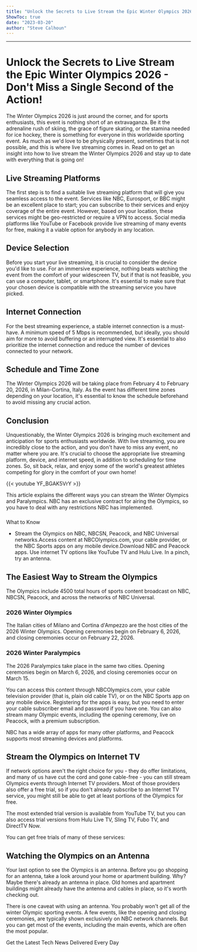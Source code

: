 ```yaml
---
title: "Unlock the Secrets to Live Stream the Epic Winter Olympics 2026 - Don't Miss a Single Second of the Action!"
ShowToc: true 
date: "2023-03-20"
author: "Steve Calhoun"
---
```

*****
# Unlock the Secrets to Live Stream the Epic Winter Olympics 2026 - Don't Miss a Single Second of the Action!

The Winter Olympics 2026 is just around the corner, and for sports enthusiasts, this event is nothing short of an extravaganza. Be it the adrenaline rush of skiing, the grace of figure skating, or the stamina needed for ice hockey, there is something for everyone in this worldwide sporting event. As much as we'd love to be physically present, sometimes that is not possible, and this is where live streaming comes in. Read on to get an insight into how to live stream the Winter Olympics 2026 and stay up to date with everything that is going on!

## Live Streaming Platforms

The first step is to find a suitable live streaming platform that will give you seamless access to the event. Services like NBC, Eurosport, or BBC might be an excellent place to start; you can subscribe to their services and enjoy coverage of the entire event. However, based on your location, these services might be geo-restricted or require a VPN to access. Social media platforms like YouTube or Facebook provide live streaming of many events for free, making it a viable option for anybody in any location.

## Device Selection

Before you start your live streaming, it is crucial to consider the device you'd like to use. For an immersive experience, nothing beats watching the event from the comfort of your widescreen TV, but if that is not feasible, you can use a computer, tablet, or smartphone. It's essential to make sure that your chosen device is compatible with the streaming service you have picked.

## Internet Connection

For the best streaming experience, a stable internet connection is a must-have. A minimum speed of 5 Mbps is recommended, but ideally, you should aim for more to avoid buffering or an interrupted view. It's essential to also prioritize the internet connection and reduce the number of devices connected to your network.

## Schedule and Time Zone

The Winter Olympics 2026 will be taking place from February 4 to February 20, 2026, in Milan-Cortina, Italy. As the event has different time zones depending on your location, it's essential to know the schedule beforehand to avoid missing any crucial action.

## Conclusion

Unquestionably, the Winter Olympics 2026 is bringing much excitement and anticipation for sports enthusiasts worldwide. With live streaming, you are incredibly close to the action, and you don't have to miss any event, no matter where you are. It's crucial to choose the appropriate live streaming platform, device, and internet speed, in addition to scheduling for time zones. So, sit back, relax, and enjoy some of the world's greatest athletes competing for glory in the comfort of your own home!

{{< youtube YF_BGAK5VrY >}} 




This article explains the different ways you can stream the Winter Olympics and Paralympics. NBC has an exclusive contract for airing the Olympics, so you have to deal with any restrictions NBC has implemented.

 
### 
What to Know
 
- Stream the Olympics on NBC, NBCSN, Peacock, and NBC Universal networks.Access content at NBCOlympics.com, your cable provider, or the NBC Sports apps on any mobile device.Download NBC and Peacock apps. Use internet TV options like YouTube TV and Hulu Live. In a pinch, try an antenna.

 
##   The Easiest Way to Stream the Olympics  
 

The Olympics include 4500 total hours of sports content broadcast on NBC, NBCSN, Peacock, and across the networks of NBC Universal.

 
###   2026 Winter Olympics  
 

The Italian cities of Milano and Cortina d'Ampezzo are the host cities of the 2026 Winter Olympics. Opening ceremonies begin on February 6, 2026, and closing ceremonies occur on February 22, 2026.

 
###   2026 Winter Paralympics  
 

The 2026 Paralympics take place in the same two cities. Opening ceremonies begin on March 6, 2026, and closing ceremonies occur on March 15.

 

You can access this content through NBCOlympics.com, your cable television provider (that is, plain old cable TV), or on the NBC Sports app on any mobile device. Registering for the apps is easy, but you need to enter your cable subscriber email and password if you have one. You can also stream many Olympic events, including the opening ceremony, live on Peacock, with a premium subscription.

 

NBC has a wide array of apps for many other platforms, and Peacock supports most streaming devices and platforms.

 
##   Stream the Olympics on Internet TV  
 

If network options aren't the right choice for you - they do offer limitations, and many of us have cut the cord and gone cable-free - you can still stream Olympics events through Internet TV providers. Most of those providers also offer a free trial, so if you don't already subscribe to an Internet TV service, you might still be able to get at least portions of the Olympics for free.

 

The most extended trial version is available from YouTube TV, but you can also access trial versions from Hulu Live TV, Sling TV, Fubo TV, and DirectTV Now.

 

You can get free trials of many of these services:

 
##   Watching the Olympics on an Antenna  
 

Your last option to see the Olympics is an antenna. Before you go shopping for an antenna, take a look around your home or apartment building. Why? Maybe there's already an antenna in place. Old homes and apartment buildings might already have the antenna and cables in place, so it's worth checking out.

 

There is one caveat with using an antenna. You probably won't get all of the winter Olympic sporting events. A few events, like the opening and closing ceremonies, are typically shown exclusively on NBC network channels. But you can get most of the events, including the main events, which are often the most popular.

 

Get the Latest Tech News Delivered Every Day





